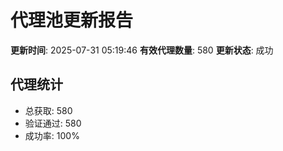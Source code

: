 # 代理池更新报告

**更新时间**: 2025-07-31 05:19:46
**有效代理数量**: 580
**更新状态**:  成功

## 代理统计
- 总获取: 580
- 验证通过: 580
- 成功率: 100%
